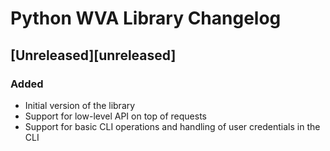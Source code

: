 # Python WVA Library Changelog

## [Unreleased][unreleased]
### Added
- Initial version of the library
- Support for low-level API on top of requests
- Support for basic CLI operations and handling of user credentials
  in the CLI
